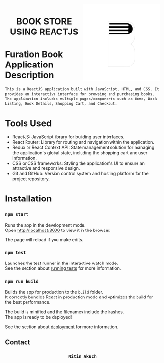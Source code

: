 <img src="./src/assets/circles.png" height="250px" align="right"/>

<h1 align="center">BOOK STORE USING REACTJS </h1>


# Furation Book Application Description
    This is a ReactJS application built with JavaScript, HTML, and CSS. It provides an interactive interface for browsing and purchasing books. The application includes multiple pages/components such as Home, Book Listing, Book Details, Shopping Cart, and Checkout.
    

 
# Tools Used

- ReactJS: JavaScript library for building user interfaces.
- React Router: Library for routing and navigation within the application.
- Redux or React Context API: State management solution for managing the application's global state, including the shopping cart and user information.
- CSS or CSS frameworks: Styling the application's UI to ensure an attractive and responsive design.
- Git and GitHub: Version control system and hosting platform for the project repository.


# Installation 

### `npm start`

Runs the app in the development mode.<br>
Open [http://localhost:3000](http://localhost:3000) to view it in the browser.

The page will reload if you make edits.<br>

### `npm test`

Launches the test runner in the interactive watch mode.<br>
See the section about [running tests](#running-tests) for more information.

### `npm run build`

Builds the app for production to the `build` folder.<br>
It correctly bundles React in production mode and optimizes the build for the best performance.

The build is minified and the filenames include the hashes.<br>
The app is ready to be deployed!

See the section about [deployment](#deployment) for more information.

## Contact 
 <h3 align="center">
  <code> Nitin Akuch </code>
</h3>
  <p align="center"> 

</p>

